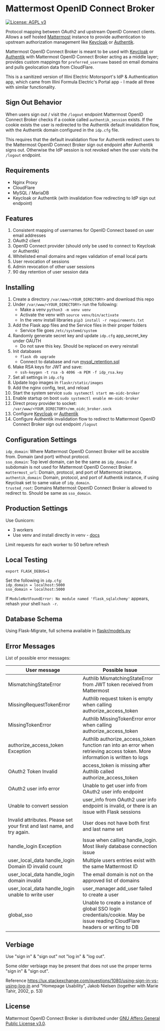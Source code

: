 # Mattermost OpenID Connect Broker

 [![License: AGPL v3](https://img.shields.io/badge/License-AGPL_v3-blue.svg)](https://www.gnu.org/licenses/agpl-3.0)

Protocol mapping between OAuth2 and upstream OpenID Connect clients. Allows a self hosted [Mattermost](https://mattermost.com/) instance to provide authentication to upstream authorization management like [Keycloak](https://github.com/keycloak/keycloak) or [Authentik](https://github.com/goauthentik/authentik). 

Mattermost OpenID Connect Broker is meant to be used with [Keycloak](https://github.com/keycloak/keycloak) or [Authentik](https://github.com/goauthentik/authentik) with Mattermost OpenID Connect Broker acting as a middle layer; provides custom mappings for `preferred_username` based on email domains and pulls geolocation data from CloudFlare. 

This is a sanitized version of Illini Electric Motorsport's IdP & Authentication app, which came from Illini Formula Electric's Portal app - I made all three with similar functionality.

## Sign Out Behavior

When users sign out / visit the `/logout` endpoint Mattermost OpenID Connect Broker checks if a cookie called `authentik_session` exists. If the cookie exists the user is redirected to the Authentik default invalidation flow, with the Authentik domain configured in the `idp.cfg` file.

This requires that the default invalidation flow for Authentik redirect users to the Mattermost OpenID Connect Broker sign out endpoint after Authentik signs out. Otherwise the IdP session is not revoked when the user visits the `/logout` endpoint.

## Requirements

- Nginx Proxy
- CloudFlare
- MySQL / MariaDB
- Keycloak or Authentik (with invalidation flow redirecting to IdP sign out endpoint)

## Features

1. Consistent mapping of usernames for OpenID Connect based on user email addresses
1. OAuth2 client 
1. OpenID Connect provider (should only be used to connect to Keycloak or Authentik)
1. Whitelisted email domains and regex validation of email local parts
1. User revocation of sessions 
1. Admin revocation of other user sessions
1. 90 day retention of user session data

## Installing

1. Create a directory `/var/www/<YOUR_DIRECTORY>` and download this repo
2. Under `/var/www/<YOUR_DIRECTORY>` run the following:
    - Make a venv `python3 -m venv venv`
    - Activate the venv with `source venv/bin/activate`
    - In the venv install libraries `pip3 install -r requirements.txt`
3. Add the Flask app files and the Service files in their proper folders
    - Service file goes `/etc/systemd/system`
4. Randomly generate secret key and update `idp.cfg` app_secret_key under OAUTH
    - Do not save this key. Should be replaced on every reinstall
5. Init databases 
    - `flask db upgrade`
    - Connect to database and run [mysql_retention.sql](mysql_retention.sql)
6. Make RSA keys for JWT and save:
    - `ssh-keygen -t rsa -b 4096 -m PEM -f idp_rsa.key`
7. Set all settings in `idp.cfg`
8. Update logo images in `flaskr/static/images`
9. Add the nginx config, test, and reload
10. Start the system service `sudo systemctl start mm-oidc-broker`
11. Enable startup on boot `sudo systemctl enable mm-oidc-broker`
12. Direct proxy provider to socket: `/var/www/<YOUR_DIRECTORY>/mm_oidc_broker.sock`
13. Configure [Keycloak](https://github.com/keycloak/keycloak) or [Authentik](https://github.com/goauthentik/authentik)
14. Configure Authentik invalidation flow to redirect to Mattermost OpenID Connect Broker sign out endpoint `/logout`

## Configuration Settings

`idp_domain`: Where Mattermost OpenID Connect Broker will be accsible from. Domain (and port) without protocol.   
`sso_domain`: Top level domain, can be the same as `idp_domain` if a subdomain is not used for Mattermost OpenID Connect Broker.  
`mattermost_url`: Domain, protocol, and port of Mattermost instance.  
`authentik_domain`: Domain, protocol, and port of Authentik instance, if using Keycloak set to same value of `idp_domain`.  
`trusted_root`: Domains Mattermost OpenID Connect Broker is allowed to redirect to. Should be same as `sso_domain`.  


## Production Settings

Use Gunicorn:
- 3 workers
- Use venv and install directly in venv - [docs](https://docs.gunicorn.org/en/latest/deploy.html#using-virtualenv)

Limit requests for each worker to 50 before refresh

## Local Testing

`export FLASK_DEBUG=1`

Set the following in `idp.cfg`:  
`idp_domain = localhost:5000`  
`sso_domain = localhost:5000`  

If `ModuleNotFoundError: No module named 'flask_sqlalchemy'` appears, rehash your shell `hash -r`.


## Database Schema

Using Flask-Migrate, full schema available in [flaskr/models.py](flaskr/models.py)


## Error Messages

List of possible error messages:

| User message                                                            | Possible Issue                                                                                                               |
|-------------------------------------------------------------------------|------------------------------------------------------------------------------------------------------------------------------|
| MismatchingStateError                                                   | Authlib MismatchingStateError from JWT token received from Mattermost                                                        |
| MissingRequestTokenError                                                | Authlib request token is empty when calling authorize_access_token                                                           |
| MissingTokenError                                                       | Authlib MissingTokenError error when calling authorize_access_token                                                          |
| authorize_access_token Exception                                        | Authlib authorize_access_token function ran into an error when retrieving access token. More information is written to logs  |
| OAuth2 Token Invalid                                                    | access_token is missing after Authlib called authorize_access_token                                                          |
| OAuth2 user info error                                                  | Unable to get user info from OAuth2 user info endpoint                                                                       |
| Unable to convert session                                               | user_info from OAuth2 user info endpoint is invalid, or there is an issue with Flask sessions                                |
| Invalid attributes. Please set your first and last name, and try again. | User does not have both first and last name set                                                                              |
| handle_login Exception                                                  | Issue when calling handle_login. Most likely database connection issue                                                       |
| user_local_data handle_login Domain ID invalid count                    | Multiple users entries exist with the same Mattermost ID                                                                     |
| user_local_data handle_login domain invalid                             | The email domain is not on the approved list of domains                                                                      |
| user_local_data handle_login unable to write user                       | user_manager.add_user failed to create a user                                                                                |
| global_sso                                                              | Unable to create a instance of global SSO login credentials/cookie. May be issue reading CloudFlare headers or writing to DB |


## Verbiage

Use "sign in" & "sign out" not "log in" & "log out".   

Some older verbiage may be present that does not use the proper terms "sign in" & "sign out".

Reference https://ux.stackexchange.com/questions/1080/using-sign-in-vs-using-log-in and "Homepage Usability", Jakob Nielsen (together with Marie Tahir, 2002, p. 53) 

## License  

Mattermost OpenID Connect Broker is distributed under [GNU Affero General Public License v3.0](https://www.gnu.org/licenses/agpl-3.0.txt).
